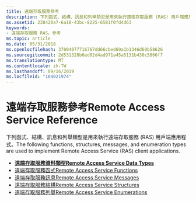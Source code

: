 ```yaml
---
title: 遠端存取服務參考
description: 下列函式、結構、訊息和列舉類型是用來執行遠端存取服務 (RAS) 用戶端應用程式。
ms.assetid: 238420a7-6a18-43bc-8225-6581f0fd4d63
keywords:
- 遠端存取服務 RAS，參考
ms.topic: article
ms.date: 05/31/2018
ms.openlocfilehash: 37004077716767dd66cbed69a1b1346d69b58626
ms.sourcegitcommit: 2d531328b6ed82d4ad971a45a5131b430c5866f7
ms.translationtype: MT
ms.contentlocale: zh-TW
ms.lasthandoff: 09/16/2019
ms.locfileid: "104021974"
---
```

# <a name="remote-access-service-reference"></a><span data-ttu-id="89604-104">遠端存取服務參考</span><span class="sxs-lookup"><span data-stu-id="89604-104">Remote Access Service Reference</span></span>

<span data-ttu-id="89604-105">下列函式、結構、訊息和列舉類型是用來執行遠端存取服務 (RAS) 用戶端應用程式。</span><span class="sxs-lookup"><span data-stu-id="89604-105">The following functions, structures, messages, and enumeration types are used to implement Remote Access Service (RAS) client applications.</span></span>

-   [<span data-ttu-id="89604-106">**遠端存取服務資料類型**</span><span class="sxs-lookup"><span data-stu-id="89604-106">**Remote Access Service Data Types**</span></span>](remote-access-service-data-types.md)
-   [<span data-ttu-id="89604-107">遠端存取服務函式</span><span class="sxs-lookup"><span data-stu-id="89604-107">Remote Access Service Functions</span></span>](remote-access-service-functions.md)
-   [<span data-ttu-id="89604-108">遠端存取服務訊息</span><span class="sxs-lookup"><span data-stu-id="89604-108">Remote Access Service Messages</span></span>](remote-access-service-messages.md)
-   [<span data-ttu-id="89604-109">遠端存取服務結構</span><span class="sxs-lookup"><span data-stu-id="89604-109">Remote Access Service Structures</span></span>](remote-access-service-structures.md)
-   [<span data-ttu-id="89604-110">遠端存取服務列舉</span><span class="sxs-lookup"><span data-stu-id="89604-110">Remote Access Service Enumerations</span></span>](remote-access-service-enumerations.md)

 

 




